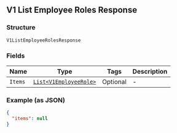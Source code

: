 ## V1 List Employee Roles Response

### Structure

`V1ListEmployeeRolesResponse`

### Fields

| Name | Type | Tags | Description |
|  --- | --- | --- | --- |
| `Items` | [`List<V1EmployeeRole>`](/doc/models/v1-employee-role.md) | Optional | - |

### Example (as JSON)

```json
{
  "items": null
}
```

